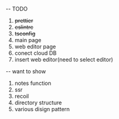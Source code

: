-- TODO
1. ~~prettier~~
2. ~~eslintrc~~
3. ~~tsconfig~~
4. main page
5. web editor page
6. conect cloud DB
7. insert web editor(need to select editor)


-- want to show
1. notes function
2. ssr
3. recoil
4. directory structure
5. various disign pattern
